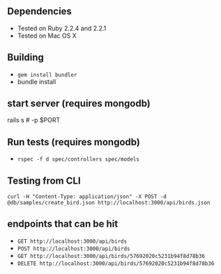 ## Dependencies
* Tested on Ruby 2.2.4 and 2.2.1
* Tested on Mac OS X

## Building
* `gem install bundler`
* bundle install

## start server (requires mongodb)
rails s # -p $PORT

## Run tests (requires mongodb)
* `rspec -f d spec/controllers spec/models`

## Testing from CLI
`curl -H "Content-Type: application/json" -X POST -d @db/samples/create_bird.json http://localhost:3000/api/birds.json`

## endpoints that can be hit

* `GET http://localhost:3000/api/birds`
* `POST http://localhost:3000/api/birds`
* `GET http://localhost:3000/api/birds/57692020c5231b94f8d78b36`
* `DELETE http://localhost:3000/api/birds/57692020c5231b94f8d78b36`

